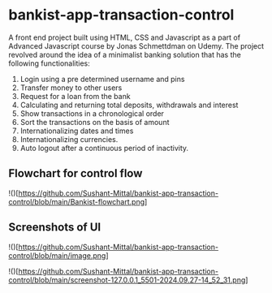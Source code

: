 # bankist-app-transaction-control

A front end project built using HTML, CSS and Javascript as a part of Advanced Javascript course by Jonas Schmettdman on Udemy. The project revolved around the idea of a minimalist banking solution that has the following functionalities:
1. Login using a pre determined username and pins
2. Transfer money to other users
3. Request for a loan from the bank
4. Calculating and returning total deposits, withdrawals and interest
5. Show transactions in a chronological order
6. Sort the transactions on the basis of amount
7. Internationalizing dates and times
8. Internationalizing currencies.
9. Auto logout after a continuous period of inactivity.


## Flowchart for control flow
!()[https://github.com/Sushant-Mittal/bankist-app-transaction-control/blob/main/Bankist-flowchart.png]


## Screenshots of UI
!()[https://github.com/Sushant-Mittal/bankist-app-transaction-control/blob/main/image.png]

!()[https://github.com/Sushant-Mittal/bankist-app-transaction-control/blob/main/screenshot-127.0.0.1_5501-2024.09.27-14_52_31.png]
